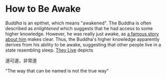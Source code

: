 # How to Be Awake

*Buddha* is an epithet, which means "awakened". The Buddha is often described as *enlightened* which suggests that he had access to some higher knowledge. However, he was really just awake, as [a famous story about him](https://www.accesstoinsight.org/tipitaka/an/an04/an04.036.than.html) makes clear. Thus, the Buddha's higher knowledge apparently derives from his ability to be awake, suggesting that other people live in a state resembling sleep. [They Live]() depicts 



道可道，非常道

"The way that can be named is not the true way"


